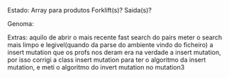 Estado:
Array para produtos
Forklift(s)?
Saida(s)?

Genoma:

Extras:
aquilo de abrir o mais recente
fast search do pairs
meter o search mais limpo e legivel(quando da parse do ambiente vindo do ficheiro)
a insert mutation que os profs nos deram era na verdade a insert mutation, por isso corrigi a class insert mutation para ter o algoritmo da insert mutation, e meti o algoritmo do invert mutation no mutation3
